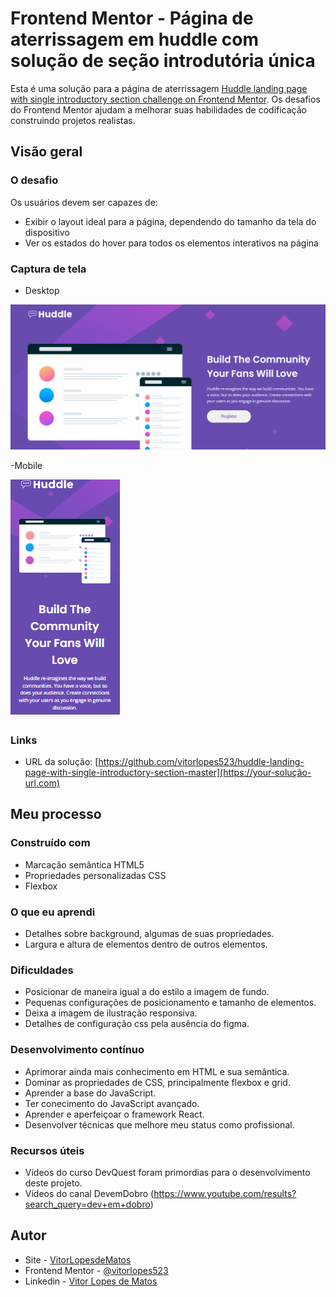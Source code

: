 # Frontend Mentor - Página de aterrissagem em huddle com solução de seção introdutória única

Esta é uma solução para a página de aterrissagem [Huddle landing page with single introductory section challenge on Frontend Mentor](https://www.frontendmentor.io/challenges/huddle-landing-page-with-a-single-introductory-section-B_2Wvxgi0). Os desafios do Frontend Mentor ajudam a melhorar suas habilidades de codificação construindo projetos realistas. 

## Visão geral

### O desafio

Os usuários devem ser capazes de:

- Exibir o layout ideal para a página, dependendo do tamanho da tela do dispositivo
- Ver os estados do hover para todos os elementos interativos na página

### Captura de tela

- Desktop
<img src="./src/images/Animação.gif">

-Mobile

<img src="./src/images/mobile.gif">

### Links

- URL da solução: [https://github.com/vitorlopes523/huddle-landing-page-with-single-introductory-section-master](https://your-solução-url.com)


## Meu processo

### Construído com

- Marcação semântica HTML5
- Propriedades personalizadas CSS
- Flexbox

### O que eu aprendi

- Detalhes sobre background, algumas de suas propriedades.
- Largura e altura de elementos dentro de outros elementos.

### Dificuldades

- Posicionar de maneira igual a do estilo a imagem de fundo.
- Pequenas configurações de posicionamento e tamanho de elementos.
- Deixa a imagem de ilustração responsiva.
- Detalhes de configuração css pela ausência do figma. 

### Desenvolvimento contínuo

- Aprimorar ainda mais conhecimento em HTML e sua semântica.
- Dominar as propriedades de CSS, principalmente flexbox e grid.
- Aprender a base do JavaScript.
- Ter conecimento do JavaScript avançado.
- Aprender e aperfeiçoar o framework React.
- Desenvolver técnicas que melhore meu status como profissional.

### Recursos úteis

- Vídeos do curso DevQuest foram primordias para o desenvolvimento deste projeto.
- Vídeos do canal DevemDobro
(https://www.youtube.com/results?search_query=dev+em+dobro)

## Autor

- Site - [VitorLopesdeMatos](https://vitorlopes523.github.io/MaratonaExplore2/)
- Frontend Mentor - [@vitorlopes523](https://www.frontendmentor.io/profile/vitorlopes523)
- Linkedin - [Vitor Lopes de Matos](https://www.linkedin.com/in/vitor-lopes-de-matos-657261230/)
